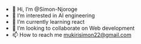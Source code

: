 - 👋 Hi, I’m @Simon-Njoroge
- 👀 I’m interested in AI engineering 
- 🌱 I’m currently learning react
- 💞️ I’m looking to collaborate on Web development 
- 📫 How to reach me mukirisimon22@gmail.com 

<!---
Simon-Njoroge/Simon-Njoroge is a ✨ special ✨ repository because its `README.md` (this file) appears on your GitHub profile.
You can click the Preview link to take a look at your changes.
--->
